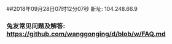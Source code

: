 ##2018年09月28日07时12分07秒 新址: 104.248.66.9
### 兔友常见问题及解答: https://github.com/wanggonging/d/blob/w/FAQ.md
